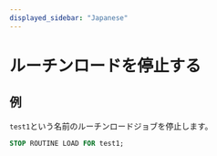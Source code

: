 ```yaml
---
displayed_sidebar: "Japanese"
---
```


# ルーチンロードを停止する

## 例

`test1`という名前のルーチンロードジョブを停止します。

```sql
STOP ROUTINE LOAD FOR test1;
```